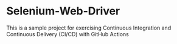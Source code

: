 # Selenium-Web-Driver
This is a sample project for exercising Continuous Integration and Continuous Delivery (CI/CD) with GitHub Actions
